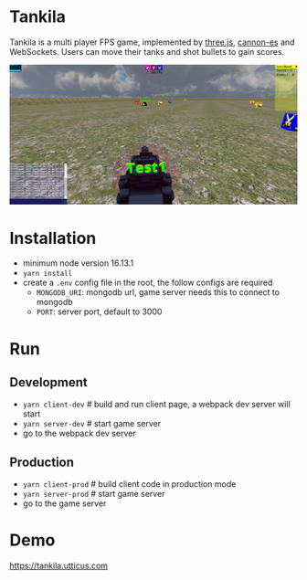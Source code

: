 # Tankila
Tankila is a multi player FPS game, implemented by [three.js](https://github.com/mrdoob/three.js), [cannon-es](https://github.com/pmndrs/cannon-es) and WebSockets. Users can move their tanks and shot bullets to gain scores.

<img src="demo/Tankila_demo.png" width="600" height="auto" />

# Installation
- minimum node version 16.13.1
- `yarn install`
- create a `.env` config file in the root, the follow configs are required
  - `MONGODB_URI`: mongodb url, game server needs this to connect to mongodb
  - `PORT`: server port, default to 3000 
# Run
## Development
- `yarn client-dev` # build and run client page, a webpack dev server will start
- `yarn server-dev` # start game server
- go to the webpack dev server
## Production
- `yarn client-prod` # build client code in production mode
- `yarn server-prod` # start game server
- go to the game server

# Demo
<a href="https://tankila.utticus.com/" target="_blank">https://tankila.utticus.com</a>
